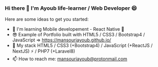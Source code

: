 ### Hi there 👋 I'm Ayoub life-learner / Web Developer 😄

Here are some ideas to get you started:

- 🌱 I'm learning Mobile developement - React Native  🚀
- 😎 Example of Portfolio built with HTML5 / CSS3 / Bootstrap4 / JavaScript => https://mansouriayoub.github.io/
- 🔭 My stack HTML5 / CSS3 (+Bootstrap4) / JavaScript (+ReactJS / NextJS) ⚡ / PHP7 (+Laravel8)
- 📫 How to reach me: mansouriayoub@protonmail.com
